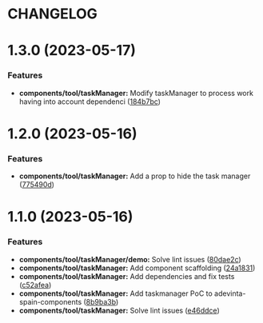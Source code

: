 # CHANGELOG

# 1.3.0 (2023-05-17)


### Features

* **components/tool/taskManager:** Modify taskManager to process work having into account dependenci ([184b7bc](https://github.com/SUI-Components/adevinta-spain-components/commit/184b7bcf12cc38b91225f09440e1eae434f05cf8))



# 1.2.0 (2023-05-16)


### Features

* **components/tool/taskManager:** Add a prop to hide the task manager ([775490d](https://github.com/SUI-Components/adevinta-spain-components/commit/775490df8334ebe7402d5e4046aa0ddee86b821f))



# 1.1.0 (2023-05-16)


### Features

* **components/tool/taskManager/demo:** Solve lint issues ([80dae2c](https://github.com/SUI-Components/adevinta-spain-components/commit/80dae2c0876bf287525dbea1141a731ce5b2ece6))
* **components/tool/taskManager:** Add component scaffolding ([24a1831](https://github.com/SUI-Components/adevinta-spain-components/commit/24a1831592e136ea4520da193f0ea83b53149d31))
* **components/tool/taskManager:** Add dependencies and fix tests ([c52afea](https://github.com/SUI-Components/adevinta-spain-components/commit/c52afeab8b450df5136b04509ef8618223fcc0ae))
* **components/tool/taskManager:** Add taskmanager PoC to adevinta-spain-components ([8b9ba3b](https://github.com/SUI-Components/adevinta-spain-components/commit/8b9ba3b704b8e919e6a2c4291adbc76564e4e4e4))
* **components/tool/taskManager:** Solve lint issues ([e46ddce](https://github.com/SUI-Components/adevinta-spain-components/commit/e46ddce4f6f7eb3753798c7cf44027cba242443e))



